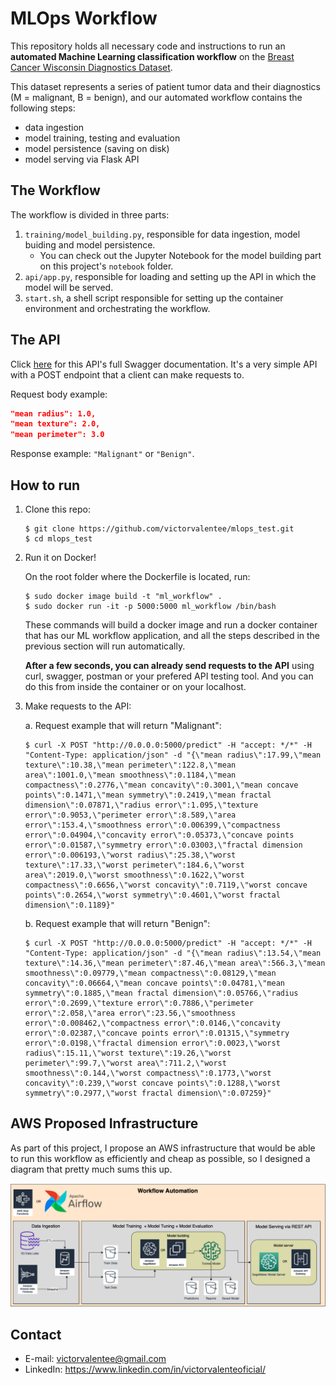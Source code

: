 # MLOps Workflow

This repository holds all necessary code and instructions to run an **automated Machine Learning classification workflow** on the [Breast Cancer Wisconsin Diagnostics Dataset](https://www.kaggle.com/uciml/breast-cancer-wisconsin-data).

This dataset represents a series of patient tumor data and their diagnostics (M = malignant, B = benign), and our automated workflow contains the following steps:
- data ingestion
- model training, testing and evaluation
- model persistence (saving on disk)
- model serving via Flask API

## The Workflow
The workflow is divided in three parts:
1. `training/model_building.py`, responsible for data ingestion, model buiding and model persistence.
	- You can check out the Jupyter Notebook for the model building part on this project's `notebook` folder.
2. `api/app.py`, responsible for loading and setting up the API in which the model will be served.
3. `start.sh`, a shell script responsible for setting up the container environment and orchestrating the workflow.

## The API

Click [here](https://app.swaggerhub.com/apis/victorvalentee/MLOpsAPI/0.1.0) for this API's full Swagger documentation. It's a very simple API with a POST endpoint that a client can make requests to.

Request body example:
```json
"mean radius": 1.0,
"mean texture": 2.0,
"mean perimeter": 3.0
```

Response example:
`"Malignant"` or `"Benign"`.

## How to run

1. Clone this repo:

	```
	$ git clone https://github.com/victorvalentee/mlops_test.git
	$ cd mlops_test
	```

2. Run it on Docker!

	On the root folder where the Dockerfile is located, run:

	```
	$ sudo docker image build -t "ml_workflow" .
	$ sudo docker run -it -p 5000:5000 ml_workflow /bin/bash
	```

	These commands will build a docker image and run a docker container that has our ML workflow application, and all the steps described in the previous section will run automatically.

	**After a few seconds, you can already send requests to the API** using curl, swagger, postman or your prefered API testing tool. And you can do this from inside the container or on your localhost.

3. Make requests to the API:

	a. Request example that will return "Malignant":

	```
	$ curl -X POST "http://0.0.0.0:5000/predict" -H "accept: */*" -H "Content-Type: application/json" -d "{\"mean radius\":17.99,\"mean texture\":10.38,\"mean perimeter\":122.8,\"mean area\":1001.0,\"mean smoothness\":0.1184,\"mean compactness\":0.2776,\"mean concavity\":0.3001,\"mean concave points\":0.1471,\"mean symmetry\":0.2419,\"mean fractal dimension\":0.07871,\"radius error\":1.095,\"texture error\":0.9053,\"perimeter error\":8.589,\"area error\":153.4,\"smoothness error\":0.006399,\"compactness error\":0.04904,\"concavity error\":0.05373,\"concave points error\":0.01587,\"symmetry error\":0.03003,\"fractal dimension error\":0.006193,\"worst radius\":25.38,\"worst texture\":17.33,\"worst perimeter\":184.6,\"worst area\":2019.0,\"worst smoothness\":0.1622,\"worst compactness\":0.6656,\"worst concavity\":0.7119,\"worst concave points\":0.2654,\"worst symmetry\":0.4601,\"worst fractal dimension\":0.1189}"
	```

	b. Request example that will return "Benign":
	```
	$ curl -X POST "http://0.0.0.0:5000/predict" -H "accept: */*" -H "Content-Type: application/json" -d "{\"mean radius\":13.54,\"mean texture\":14.36,\"mean perimeter\":87.46,\"mean area\":566.3,\"mean smoothness\":0.09779,\"mean compactness\":0.08129,\"mean concavity\":0.06664,\"mean concave points\":0.04781,\"mean symmetry\":0.1885,\"mean fractal dimension\":0.05766,\"radius error\":0.2699,\"texture error\":0.7886,\"perimeter error\":2.058,\"area error\":23.56,\"smoothness error\":0.008462,\"compactness error\":0.0146,\"concavity error\":0.02387,\"concave points error\":0.01315,\"symmetry error\":0.0198,\"fractal dimension error\":0.0023,\"worst radius\":15.11,\"worst texture\":19.26,\"worst perimeter\":99.7,\"worst area\":711.2,\"worst smoothness\":0.144,\"worst compactness\":0.1773,\"worst concavity\":0.239,\"worst concave points\":0.1288,\"worst symmetry\":0.2977,\"worst fractal dimension\":0.07259}"
	```

## AWS Proposed Infrastructure

As part of this project, I propose an AWS infrastructure that would be able to run this workflow as efficiently and cheap as possible, so I designed a diagram that pretty much sums this up.

![AWS Infra](./notebook/notebook_images/AWS_infra.png)

## Contact
- E-mail: victorvalentee@gmail.com
- LinkedIn: https://www.linkedin.com/in/victorvalenteoficial/
